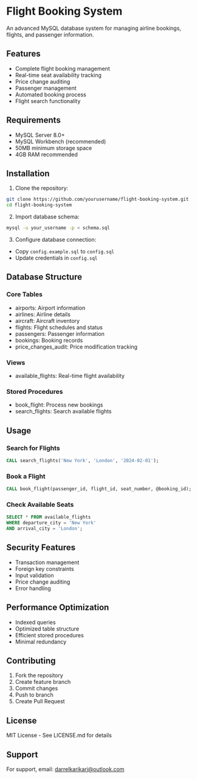 # Flight Booking System

An advanced MySQL database system for managing airline bookings, flights, and passenger information.

## Features

- Complete flight booking management
- Real-time seat availability tracking
- Price change auditing
- Passenger management
- Automated booking process
- Flight search functionality

## Requirements

- MySQL Server 8.0+
- MySQL Workbench (recommended)
- 50MB minimum storage space
- 4GB RAM recommended

## Installation

1. Clone the repository:
```bash
git clone https://github.com/yourusername/flight-booking-system.git
cd flight-booking-system
```

2. Import database schema:
```bash
mysql -u your_username -p < schema.sql
```

3. Configure database connection:
- Copy `config.example.sql` to `config.sql`
- Update credentials in `config.sql`

## Database Structure

### Core Tables
- airports: Airport information
- airlines: Airline details
- aircraft: Aircraft inventory
- flights: Flight schedules and status
- passengers: Passenger information
- bookings: Booking records
- price_changes_audit: Price modification tracking

### Views
- available_flights: Real-time flight availability

### Stored Procedures
- book_flight: Process new bookings
- search_flights: Search available flights

## Usage

### Search for Flights
```sql
CALL search_flights('New York', 'London', '2024-02-01');
```

### Book a Flight
```sql
CALL book_flight(passenger_id, flight_id, seat_number, @booking_id);
```

### Check Available Seats
```sql
SELECT * FROM available_flights 
WHERE departure_city = 'New York' 
AND arrival_city = 'London';
```

## Security Features

- Transaction management
- Foreign key constraints
- Input validation
- Price change auditing
- Error handling

## Performance Optimization

- Indexed queries
- Optimized table structure
- Efficient stored procedures
- Minimal redundancy

## Contributing

1. Fork the repository
2. Create feature branch
3. Commit changes
4. Push to branch
5. Create Pull Request

## License

MIT License - See LICENSE.md for details

## Support

For support, email: darrelkarikari@outlook.com
